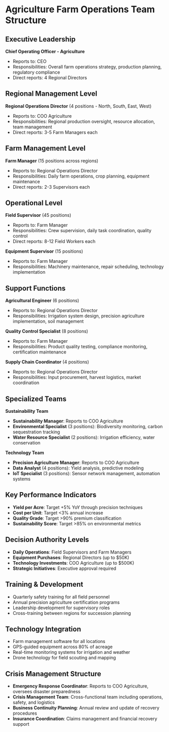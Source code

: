 # Agriculture Farm Operations Team Structure

## Executive Leadership
**Chief Operating Officer - Agriculture**
- Reports to: CEO
- Responsibilities: Overall farm operations strategy, production planning, regulatory compliance
- Direct reports: 4 Regional Directors

## Regional Management Level
**Regional Operations Director** (4 positions - North, South, East, West)
- Reports to: COO Agriculture
- Responsibilities: Regional production oversight, resource allocation, team management
- Direct reports: 3-5 Farm Managers each

## Farm Management Level
**Farm Manager** (15 positions across regions)
- Reports to: Regional Operations Director
- Responsibilities: Daily farm operations, crop planning, equipment maintenance
- Direct reports: 2-3 Supervisors each

## Operational Level
**Field Supervisor** (45 positions)
- Reports to: Farm Manager
- Responsibilities: Crew supervision, daily task coordination, quality control
- Direct reports: 8-12 Field Workers each

**Equipment Supervisor** (15 positions)
- Reports to: Farm Manager
- Responsibilities: Machinery maintenance, repair scheduling, technology implementation

## Support Functions
**Agricultural Engineer** (6 positions)
- Reports to: Regional Operations Director
- Responsibilities: Irrigation system design, precision agriculture implementation, soil management

**Quality Control Specialist** (8 positions)
- Reports to: Farm Manager
- Responsibilities: Product quality testing, compliance monitoring, certification maintenance

**Supply Chain Coordinator** (4 positions)
- Reports to: Regional Operations Director
- Responsibilities: Input procurement, harvest logistics, market coordination

## Specialized Teams
**Sustainability Team**
- **Sustainability Manager**: Reports to COO Agriculture
- **Environmental Specialist** (3 positions): Biodiversity monitoring, carbon sequestration tracking
- **Water Resource Specialist** (2 positions): Irrigation efficiency, water conservation

**Technology Team**
- **Precision Agriculture Manager**: Reports to COO Agriculture
- **Data Analyst** (4 positions): Yield analysis, predictive modeling
- **IoT Specialist** (3 positions): Sensor network management, automation systems

## Key Performance Indicators
- **Yield per Acre**: Target +5% YoY through precision techniques
- **Cost per Unit**: Target <3% annual increase
- **Quality Grade**: Target >90% premium classification
- **Sustainability Score**: Target >85% on environmental metrics

## Decision Authority Levels
- **Daily Operations**: Field Supervisors and Farm Managers
- **Equipment Purchases**: Regional Directors (up to $50K)
- **Technology Investments**: COO Agriculture (up to $500K)
- **Strategic Initiatives**: Executive approval required

## Training & Development
- Quarterly safety training for all field personnel
- Annual precision agriculture certification programs
- Leadership development for supervisory roles
- Cross-training between regions for succession planning

## Technology Integration
- Farm management software for all locations
- GPS-guided equipment across 80% of acreage
- Real-time monitoring systems for irrigation and weather
- Drone technology for field scouting and mapping

## Crisis Management Structure
- **Emergency Response Coordinator**: Reports to COO Agriculture, oversees disaster preparedness
- **Crisis Management Team**: Cross-functional team including operations, safety, and logistics
- **Business Continuity Planning**: Annual review and update of recovery procedures
- **Insurance Coordination**: Claims management and financial recovery support
